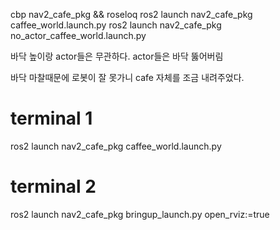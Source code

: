 cbp nav2_cafe_pkg && roseloq
ros2 launch nav2_cafe_pkg caffee_world.launch.py
ros2 launch nav2_cafe_pkg no_actor_caffee_world.launch.py

바닥 높이랑 actor들은 무관하다.
actor들은 바닥 뚫어버림

바닥 마찰때문에 로봇이 잘 못가니 cafe 자체를 조금 내려주었다.

# terminal 1
ros2 launch nav2_cafe_pkg caffee_world.launch.py
# terminal 2
ros2 launch nav2_cafe_pkg bringup_launch.py open_rviz:=true
